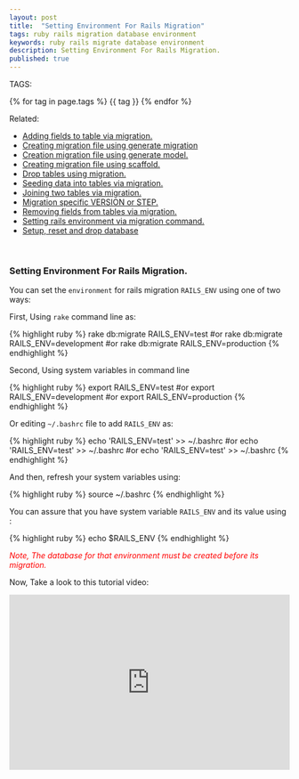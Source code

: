 ```yaml
---
layout: post
title:  "Setting Environment For Rails Migration"
tags: ruby rails migration database environment
keywords: ruby rails migrate database environment
description: Setting Environment For Rails Migration.
published: true
---
```


   TAGS:
   
   {% for tag in page.tags %} {{ tag }} {% endfor %}

Related:
<ul>
<li><a href="/2016/04/28/adding_fields_to_table_via_migration.html">Adding fields to table via migration.</a></li>
<li><a href="/2016/04/28/creating_migrating_file_using_generate_migration.html">Creating migration file using generate migration</a></li>
<li><a href="/2016/04/28/creating_migrating_file_using_generating-_model.html">Creation migration file using generate model.</a></li>
<li><a href="/2016/04/28/creating_migrating_file_using_scaffold.html">Creating migration file using scaffold.</a></li>
<li><a href="/2016/04/28/drop_tables_using_migration.html">Drop tables using migration.</a></li>
<li><a href="/2016/04/28/seeding_tables_in_migration.html">Seeding data into tables via migration.</a></li>
<li><a href="/2016/04/28/joining_two_tables_via_migration.html">Joining two tables via migration.</a></li>
<li><a href="/2016/04/28/migrating_specific_version_or_step.html">Migration specific VERSION or STEP.</a></li>
<li><a href="/2016/04/28/removing_fields_from_tables_via_migration.html">Removing fields from tables via migration.</a></li>
<li><a href="/2016/04/28/setting_rails_environment_via_migration.html">Setting rails environment via migration command.</a></li>
<li><a href="/2016/04/28/setup_reset_and_drop_database.html">Setup, reset and drop database</a></li>
</ul>

<br>
<h3>Setting Environment For Rails Migration.</h3>

You can set the `environment` for rails migration `RAILS_ENV` using one of two ways:

First, Using `rake` command line as:

{% highlight ruby %}
rake db:migrate RAILS_ENV=test
#or
rake db:migrate RAILS_ENV=development
#or
rake db:migrate RAILS_ENV=production
{% endhighlight %}

Second, Using system variables in command line

{% highlight ruby %}
export RAILS_ENV=test
#or
export RAILS_ENV=development
#or
export RAILS_ENV=production
{% endhighlight %}

Or editing `~/.bashrc` file to add `RAILS_ENV` as:

{% highlight ruby %}
echo 'RAILS_ENV=test' >> ~/.bashrc
#or
echo 'RAILS_ENV=test' >> ~/.bashrc
#or
echo 'RAILS_ENV=test' >> ~/.bashrc
{% endhighlight %}

And then, refresh your system variables using:

{% highlight ruby %}
source ~/.bashrc
{% endhighlight %}

You can assure that you have system variable `RAILS_ENV` and its value using :

{% highlight ruby %}
echo $RAILS_ENV
{% endhighlight %}

<i style="color:red;">Note, The database for that environment must be created before its migration.</i>

Now, Take a look to this tutorial video:

<iframe width="100%" height="315" src="https://www.youtube.com/embed/PcGxPKmmbE8" frameborder="0" allowfullscreen></iframe>

